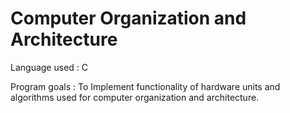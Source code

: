 # Computer Organization and Architecture

Language used : C

Program goals : To Implement functionality of hardware units and algorithms used for computer organization and architecture.
